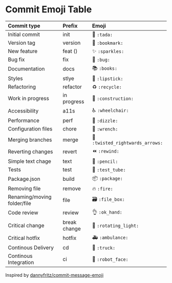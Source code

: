 
# Commit Emoji Table

| Commit type                | Prefix             | Emoji                            |
|:---------------------------|:-------------------|:---------------------------------|
| Initial commit             |  init              | 🎉 `:tada:`                      |                   
| Version tag                |  version           | 🔖 `:bookmark:`                  |                   
| New feature                |  feat (<context>)  | ✨ `:sparkles:`                  |                  
| Bug fix                    |  fix               | 🐛 `:bug:`                       |               
| Documentation              |  docs              | 📚 `:books:`                     |              
| Styles                     |  stlye             | 💄 `:lipstick:`                  |              
| Refactoring                |  refactor          | ♻️ `:recycle:`                   |              
| Work in progress           |  in progress       | 🚧 `:construction:`              |              
| Accessibility              |  a11s              | ♿ `:wheelchair:`                |              
| Performance                |  perf              | 💫 `:dizzle:`                    |              
| Configuration files        |  chore             | 🔧 `:wrench:`                    |              
| Merging branches           |  merge             | 🔀 `:twisted_rightwards_arrows:` |              
| Reverting changes          |  revert            | ⏪ `:rewind:`                    |              
| Simple text chage          |  text              | 📝 `:pencil:`                    |              
| Tests                      |  test              | 🧪 `:test_tube:`                 |              
| Package.json               |  build             | 📦 `:package:`                   |              
| Removing file              |  remove            | 🔥 `:fire:`                      |              
| Renaming/moving folder/file|  file              | 🗃️ `:file_box:`                  |              
| Code review                |  review            | 👌 `:ok_hand:`                   |              
| Critical change            |  break change      | 🚨 `:rotating_light:`            |              
| Critical hotfix            |  hotfix            | 🚑 `:ambulance:`                 |              
| Continous Delivery         |  cd                | 🚚 `:truck:`                     |              
| Continous Integration      |  ci                | 🤖 `:robot_face:`                |              


Inspired by [dannyfritz/commit-message-emoji](https://github.com/dannyfritz/commit-message-emoji)
